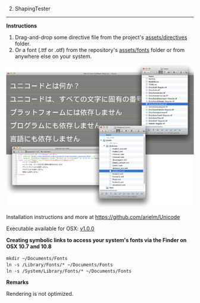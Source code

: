 2. ShapingTester
-------------

**Instructions**

1. Drag-and-drop some directive file from the project's [assets/directives](assets/directives) folder.
2. Or a font (.ttf or .otf) from the repository's [assets/fonts](https://github.com/arielm/Unicode/tree/master/fonts) folder or from anywhere else on your system.

![Screenshot](screenshot.png)

Installation instructions and more at https://github.com/arielm/Unicode  

Executable available for OSX: [v1.0.0](https://github.com/arielm/Unicode/releases/download/v1.0.0/Unicode-1.0.0.zip)

**Creating symbolic links to access your system's fonts via the Finder on OSX 10.7 and 10.8**

`mkdir ~/Documents/Fonts`  
`ln -s /Library/Fonts/* ~/Documents/Fonts`  
`ln -s /System/Library/Fonts/* ~/Documents/Fonts`  

**Remarks**

Rendering is not optimized.
